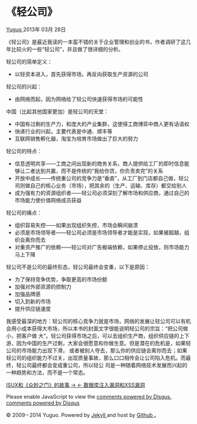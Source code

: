 #  《轻公司》

[ Yuguo ](http://yuguo.us) 2013年 03月 28日

《轻公司》是最近我读的一本蛮不错的关于企业管理和创业的书，作者调研了这几年比较火的一些“轻公司”，并且做了很详细的分析。

轻公司的简单定义：

  * 以轻资本进入，首先获得市场，再反向获取生产资源的公司 

轻公司的兴起：

  * 由网络而起，因为网络给了轻公司快速获得市场的可能性 

中国（比起其他国家更加）是轻公司的天堂：

  * 中国有过剩的生产力，和庞大的产业集群，这使得工商博弈中商人更有话语权 
  * 快递行业的兴起，主要代表是中通、顺丰等 
  * 互联网销售孵化器，淘宝为培育市场做出了巨大的努力 

轻公司的特点：

  * 信息透明共享——工商之间出现新的商务关系，商人提供给工厂的即时信息能够让二者达到共赢，而不是传统的“我给你货，你负责卖完”的关系 
  * 开放中成长——传统重公司的竞争力是“垂直”，从工厂到门店都自己做，轻公司则做自己的核心业务（市场），把其余的（生产、运输、库存）都交给别人 
  * 成为强有力的资源组织者——轻公司必须深刻了解市场和供应商，通过自己的市场能力使价值网络成员获益 

轻公司的痛点：

  * 组织容易失控——如果出现组织失控，市场会瞬间崩溃 
  * 必须是市场领导者——轻公司必须是市场领导者才能是实现，如果被超越，组织会离你而去 
  * 对重资产推广的依赖——轻公司对广告极端依赖，如果停止投放，则市场能力马上下降 

轻公司不是公司的最终形态，轻公司最终会变重，以下是原因：

  * 为了保持竞争优势，争取更高的市场份额 
  * 加强对外部资源的控制力 
  * 加强品牌感 
  * 切入到新的市场 
  * 提升供应链速度 

我感受最深的地方：轻公司的核心竞争力就是市场，网络的发展让轻公司可以有机会用小成本获得大市场，所以本书的封面文字很能说明轻公司的宗旨：“把公司做小，把客户做
大”。轻公司获得市场之后，可以去组织生产商，组织供应链的上下游，因为中国的生产过剩，大家会很愿意和你做生意。但是潜在的危机是，如果轻公司的市场能力出现下滑，
或者被别人夺去，那么你的供应链会离你而去；如果轻公司的组织能力不过关，出现质量事故，那么口口相传会让公司陷入危机。而最终，轻公司最终都会变成重公司，所以轻公
司是一种随着网络技术发展而兴起的一种趋势和方法，而不是一个常态。

[ ISUX和《众妙之门》的故事 → ](/weblog/isux-and-smashing-book/) [ ← 数据库注入漏洞和XSS漏洞
](/weblog/sql-injection/)

Please enable JavaScript to view the [ comments powered by Disqus.
](http://disqus.com/?ref_noscript) [ comments powered by  Disqus
](http://disqus.com)

© 2009 – 2014 Yuguo. Powered by [ Jekyll ](https://github.com/mojombo/jekyll)
and host by [ Github ](https://github.com/yuguo) 。

